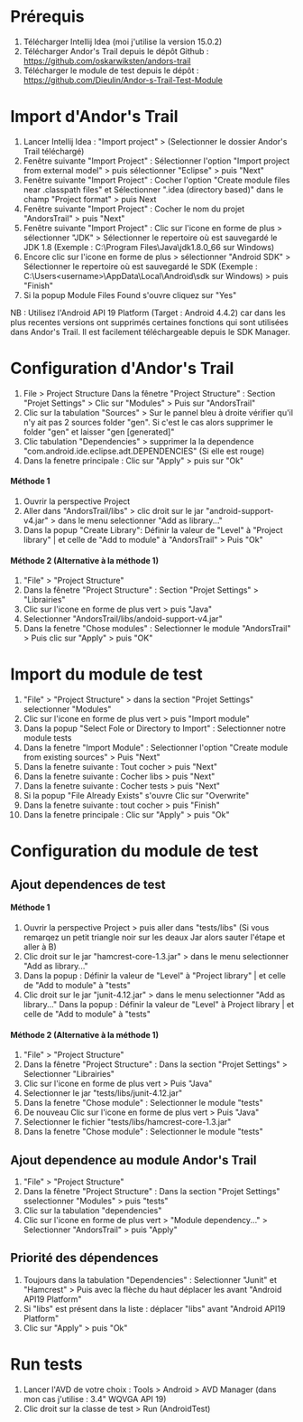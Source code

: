 # Prérequis
1. Télécharger Intellij Idea (moi j'utilise la version 15.0.2)
2. Télécharger Andor's Trail depuis le dépôt Github : https://github.com/oskarwiksten/andors-trail
3. Télécharger le module de test depuis le dépôt : https://github.com/Dieulin/Andor-s-Trail-Test-Module


# Import d'Andor's Trail
1. Lancer Intellij Idea : "Import project" > (Selectionner le dossier Andor's Trail téléchargé)
2. Fenêtre suivante "Import Project" : Sélectionner l'option "Import project from external model" > puis sélectionner "Eclipse" > puis "Next"
3. Fenêtre suivante "Import Project" : Cocher l'option "Create module files near .classpath files" et Sélectionner ".idea (directory based)" dans le champ "Project format" > puis Next
4. Fenêtre suivante "Import Project" : Cocher le nom du projet "AndorsTrail" > puis "Next"
5. Fenêtre suivante "Import Project" : Clic sur l'icone en forme de plus > sélectionner "JDK" > Sélectionner le repertoire où est sauvegardé le JDK 1.8 (Exemple : C:\Program Files\Java\jdk1.8.0_66 sur Windows)
6. Encore clic sur l'icone en forme de plus > sélectionner "Android SDK" > Sélectionner le repertoire où est sauvegardé le SDK (Exemple : C:\Users\<username>\AppData\Local\Android\sdk sur Windows) > puis "Finish"
7. Si la popup Module Files Found s'ouvre cliquez sur "Yes"

NB : Utilisez l'Android API 19 Platform (Target : Android 4.4.2) car dans les plus recentes versions ont supprimés certaines fonctions qui sont utilisées dans Andor's Trail. Il est facilement téléchargeable depuis le SDK Manager.


# Configuration d'Andor's Trail
1. File > Project Structure
Dans la fênetre "Project Structure" : Section "Projet Settings" > Clic sur "Modules" > Puis sur "AndorsTrail"
2. Clic sur la tabulation "Sources" > Sur le pannel bleu à droite vérifier qu'il n'y ait pas 2 sources folder "gen". Si c'est le cas alors supprimer le folder "gen" et laisser "gen [generated]"
3. Clic tabulation "Dependencies" > supprimer la la dependence "com.android.ide.eclipse.adt.DEPENDENCIES" (Si elle est rouge)
4. Dans la fenetre principale : Clic sur "Apply" > puis sur "Ok"

#### Méthode 1

1. Ouvrir la perspective Project
2. Aller dans "AndorsTrail/libs" > clic droit sur le jar "android-support-v4.jar" > dans le menu selectionner "Add as library..."
3. Dans la popup "Create Library": Définir la valeur de "Level" à "Project library" | et celle de "Add to module" à "AndorsTrail" > Puis "Ok"

#### Méthode 2 (Alternative à la méthode 1)

1. "File" > "Project Structure"
2. Dans la fênetre "Project Structure" : Section "Projet Settings" > "Librairies"
3. Clic sur l'icone en forme de plus vert > puis "Java"
4. Selectionner "AndorsTrail/libs/andoid-support-v4.jar"
5. Dans la fenetre "Chose modules" : Selectionner le module "AndorsTrail" > Puis clic sur "Apply" > puis "OK"


# Import du module de test
1. "File" > "Project Structure" > dans la section "Projet Settings" selectionner "Modules"
3. Clic sur l'icone en forme de plus vert > puis "Import module"
4. Dans la popup "Select Fole or Directory to Import" : Selectionner notre module tests
5. Dans la fenetre "Import Module" : Selectionner l'option "Create module from existing sources" > Puis "Next"
6. Dans la fenetre suivante : Tout cocher > puis "Next"
7. Dans la fenetre suivante : Cocher libs > puis "Next"
8. Dans la fenetre suivante : Cocher tests > puis "Next"
9. Si la popup "File Already Exists" s'ouvre Clic sur "Overwrite"
10. Dans la fenetre suivante : tout cocher > puis "Finish"
11. Dans la fenetre principale : Clic sur "Apply" > puis "Ok"


# Configuration du module de test
## Ajout dependences de test
#### Méthode 1
1. Ouvrir la perspective Project > puis aller dans "tests/libs" (Si vous remarqez un petit triangle noir sur les deaux Jar alors sauter l'étape et aller à B)
2. Clic droit sur le jar "hamcrest-core-1.3.jar" > dans le menu selectionner "Add as library..."
3. Dans la popup : Définir la valeur de "Level" à "Project library" |  et celle de "Add to module" à "tests"
4. Clic droit sur le jar "junit-4.12.jar" > dans le menu selectionner "Add as library..."
Dans la popup : Définir la valeur de "Level" à Project library | et celle de "Add to module" à "tests"

#### Méthode 2 (Alternative à la méthode 1)
1. "File" > "Project Structure"
2. Dans la fênetre "Project Structure" : Dans la section "Projet Settings" > Selectionner "Librairies"
3. Clic sur l'icone en forme de plus vert > Puis "Java"
4. Selectionner le jar "tests/libs/junit-4.12.jar"
5. Dans la fenetre "Chose module" : Selectionner le module "tests"
6. De nouveau Clic sur l'icone en forme de plus vert > Puis "Java"
7. Selectionner le fichier "tests/libs/hamcrest-core-1.3.jar"
8. Dans la fenetre "Chose module" : Selectionner le module "tests"


## Ajout dependence au module Andor's Trail
1. "File" > "Project Structure"
2. Dans la fênetre "Project Structure" : Dans la section "Projet Settings" sselectionner "Modules" > puis "tests"
3. Clic sur la tabulation "dependencies"
4. Clic sur l'icone en forme de plus vert > "Module dependency..." > Selectionner "AndorsTrail" > puis "Apply"


## Priorité des dépendences
1. Toujours dans la tabulation "Dependencies" : Selectionner "Junit" et "Hamcrest" > Puis avec la flèche du haut déplacer les avant "Android API19 Platform"
  1. Si "libs" est présent dans la liste : déplacer "libs" avant "Android API19 Platform"
3. Clic sur "Apply" > puis "Ok"


# Run tests
1. Lancer l'AVD de votre choix : Tools > Android > AVD Manager (dans mon cas j'utilise : 3.4" WQVGA API 19)
2. Clic droit sur la classe de test > Run (AndroidTest)
